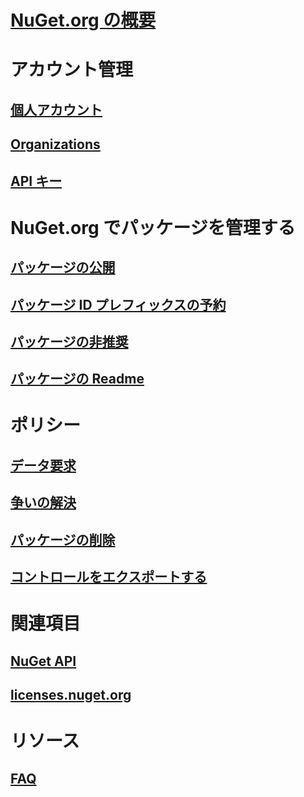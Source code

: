 # [NuGet.org の概要](overview-nuget-org.md)
# アカウント管理
## [個人アカウント](individual-accounts.md)
## [Organizations](organizations-on-nuget-org.md)
## [API キー](scoped-api-keys.md)
# NuGet.org でパッケージを管理する
## [パッケージの公開](publish-a-package.md)
## [パッケージ ID プレフィックスの予約](id-prefix-reservation.md)
## [パッケージの非推奨](deprecate-packages.md)
## [パッケージの Readme](package-readme-on-nuget-org.md)
# ポリシー
## [データ要求](policies/Data-requests.md)
## [争いの解決](policies/dispute-resolution.md)
## [パッケージの削除](policies/deleting-packages.md)
## [コントロールをエクスポートする](policies/export-control.md)
# 関連項目
## [NuGet API](../api/overview.md)
## [licenses.nuget.org](licenses.nuget.org.md)
# リソース
## [FAQ](nuget-org-faq.md)
